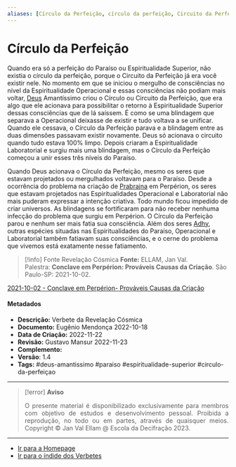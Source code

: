 ```yaml
---
aliases: [Círculo da Perfeição, círculo da perfeição, Circuito da Perfeição, circuito da perfeição]
---
```


# Círculo da Perfeição

Quando era só a perfeição do Paraíso ou Espiritualidade Superior, não existia o círculo da perfeição, porque o Circuito da Perfeição já era você existir nele. No momento em que se iniciou o mergulho de consciências no nível da Espiritualidade Operacional e essas consciências não podiam mais voltar, [Deus](Deus.md) Amantíssimo criou o Círculo ou Circuito da Perfeição, que era algo que ele acionava para possibilitar o retorno à Espiritualidade Superior dessas consciências que de lá saíssem. É como se uma blindagem que separava a Operacional deixasse de existir e tudo voltava a se unificar. Quando ele cessava, o Círculo da Perfeição parava e a blindagem entre as duas dimensões passavam existir novamente. Deus só acionava o circuito quando tudo estava 100% limpo. Depois criaram a Espiritualidade Laboratorial e surgiu mais uma blindagem, mas o Círculo da Perfeição começou a unir esses três níveis do Paraíso.

Quando Deus acionava o Círculo da Perfeição, mesmo os seres que estavam projetados ou mergulhados voltavam para o Paraíso. Desde a ocorrência do problema na criação de [Prabrajna](Prabrajna.md) em Perpérion, os seres que estavam projetados nas Espiritualidades Operacional e Laboratorial não mais puderam expressar a intenção criativa. Todo mundo ficou impedido de criar universos. As blindagens se fortificaram para não receber nenhuma infecção do problema que surgiu em Perpérion. O Círculo da Perfeição parou e nenhum ser mais fatia sua consciência. Além dos seres [Adhy](Adhy.md), outras espécies situadas nas Espiritualidades do Paraíso, Operacional e Laboratorial também fatiavam suas consciências, e o cerne do problema que vivemos está exatamente nesse fatiamento.

> [!info] Fonte Revelação Cósmica
> **Fonte:** ELLAM, Jan Val. Palestra: **Conclave em Perpérion: Prováveis Causas da Criação**. São Paulo-SP: 2021-10-02.

[2021-10-02 - Conclave em Perpérion- Prováveis Causas da Criação](2021-10-02%20-%20Conclave%20em%20Perpérion-%20Prováveis%20Causas%20da%20Criação.md)

#### Metadados

-   **Descrição:** Verbete da Revelação Cósmica
-   **Documento:** Eugênio Mendonça 2022-10-18
-   **Data de Criação:** 2022-11-22
-   **Revisão:** Gustavo Mansur 2022-11-23
-   **Complemento:**
-   **Versão**: 1.4
-   **Tags:** #deus-amantissimo #paraiso #espiritualidade-superior #circulo-da-perfeiçao

---
> [!error] **Aviso**
> <p align="justify">O presente material é disponibilizado exclusivamente para membros com objetivo de estudos e desenvolvimento pessoal. Proibida a reprodução, no todo ou em partes, através de quaisquer meios. Copyright © Jan Val Ellam @ Escola da Decifração 2023. </p>

---
- [Ir para a Homepage](Homepage.canvas)
- [Ir para o índide dos Verbetes](ÍNDIDE%20GERAL%20DOS%20VERBETES.canvas)